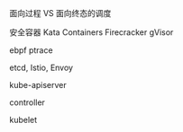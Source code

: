 面向过程 VS 面向终态的调度

安全容器
Kata Containers
Firecracker
gVisor

ebpf
ptrace

etcd, Istio, Envoy

kube-apiserver

controller

kubelet


